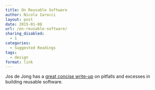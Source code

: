 ```yaml
---
title: On Reusable Software
author: Nicola Iarocci
layout: post
date: 2015-01-08
url: /on-reusable-software/
sharing_disabled:
  - 1
categories:
  - Suggested Readings
tags:
  - design
format: link
---
```

Jos de Jong has a [great concise write-up][1] on pitfalls and excesses in building reusable software.

 [1]: http://josdejong.com/blog/2015/01/06/code-reuse/
